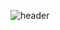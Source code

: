 ![header](https://capsule-render.vercel.app/api?type=Waving&color=gradient&height=250&section=header&text=SUBIN%&fontSize=60)
